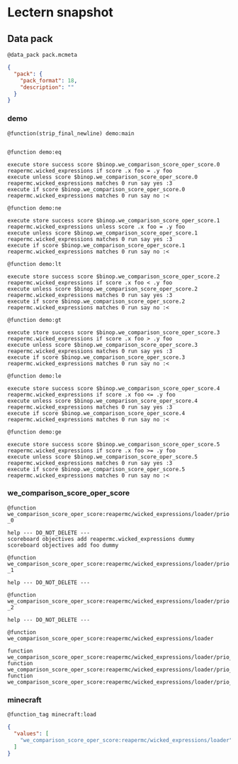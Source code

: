 # Lectern snapshot

## Data pack

`@data_pack pack.mcmeta`

```json
{
  "pack": {
    "pack_format": 18,
    "description": ""
  }
}
```

### demo

`@function(strip_final_newline) demo:main`

```mcfunction

```

`@function demo:eq`

```mcfunction
execute store success score $binop.we_comparison_score_oper_score.0 reapermc.wicked_expressions if score .x foo = .y foo
execute unless score $binop.we_comparison_score_oper_score.0 reapermc.wicked_expressions matches 0 run say yes :3
execute if score $binop.we_comparison_score_oper_score.0 reapermc.wicked_expressions matches 0 run say no :<
```

`@function demo:ne`

```mcfunction
execute store success score $binop.we_comparison_score_oper_score.1 reapermc.wicked_expressions unless score .x foo = .y foo
execute unless score $binop.we_comparison_score_oper_score.1 reapermc.wicked_expressions matches 0 run say yes :3
execute if score $binop.we_comparison_score_oper_score.1 reapermc.wicked_expressions matches 0 run say no :<
```

`@function demo:lt`

```mcfunction
execute store success score $binop.we_comparison_score_oper_score.2 reapermc.wicked_expressions if score .x foo < .y foo
execute unless score $binop.we_comparison_score_oper_score.2 reapermc.wicked_expressions matches 0 run say yes :3
execute if score $binop.we_comparison_score_oper_score.2 reapermc.wicked_expressions matches 0 run say no :<
```

`@function demo:gt`

```mcfunction
execute store success score $binop.we_comparison_score_oper_score.3 reapermc.wicked_expressions if score .x foo > .y foo
execute unless score $binop.we_comparison_score_oper_score.3 reapermc.wicked_expressions matches 0 run say yes :3
execute if score $binop.we_comparison_score_oper_score.3 reapermc.wicked_expressions matches 0 run say no :<
```

`@function demo:le`

```mcfunction
execute store success score $binop.we_comparison_score_oper_score.4 reapermc.wicked_expressions if score .x foo <= .y foo
execute unless score $binop.we_comparison_score_oper_score.4 reapermc.wicked_expressions matches 0 run say yes :3
execute if score $binop.we_comparison_score_oper_score.4 reapermc.wicked_expressions matches 0 run say no :<
```

`@function demo:ge`

```mcfunction
execute store success score $binop.we_comparison_score_oper_score.5 reapermc.wicked_expressions if score .x foo >= .y foo
execute unless score $binop.we_comparison_score_oper_score.5 reapermc.wicked_expressions matches 0 run say yes :3
execute if score $binop.we_comparison_score_oper_score.5 reapermc.wicked_expressions matches 0 run say no :<
```

### we_comparison_score_oper_score

`@function we_comparison_score_oper_score:reapermc/wicked_expressions/loader/prio_0`

```mcfunction
help --- DO_NOT_DELETE ---
scoreboard objectives add reapermc.wicked_expressions dummy
scoreboard objectives add foo dummy
```

`@function we_comparison_score_oper_score:reapermc/wicked_expressions/loader/prio_1`

```mcfunction
help --- DO_NOT_DELETE ---
```

`@function we_comparison_score_oper_score:reapermc/wicked_expressions/loader/prio_2`

```mcfunction
help --- DO_NOT_DELETE ---
```

`@function we_comparison_score_oper_score:reapermc/wicked_expressions/loader`

```mcfunction
function we_comparison_score_oper_score:reapermc/wicked_expressions/loader/prio_0
function we_comparison_score_oper_score:reapermc/wicked_expressions/loader/prio_1
function we_comparison_score_oper_score:reapermc/wicked_expressions/loader/prio_2
```

### minecraft

`@function_tag minecraft:load`

```json
{
  "values": [
    "we_comparison_score_oper_score:reapermc/wicked_expressions/loader"
  ]
}
```
